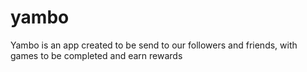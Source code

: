 # yambo
Yambo is an app created to be send to our followers and friends, with games to be completed and earn rewards
